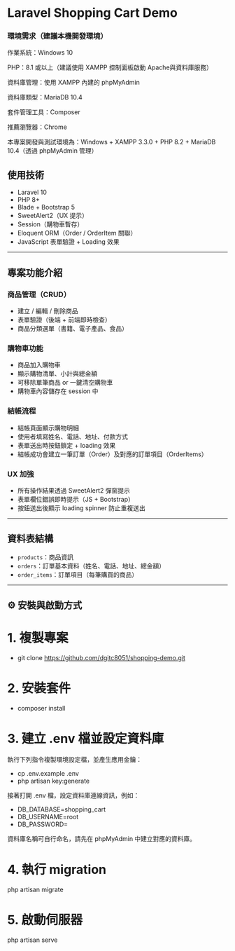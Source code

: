 # Laravel Shopping Cart Demo

### 環境需求（建議本機開發環境）
作業系統：Windows 10

PHP：8.1 或以上（建議使用 XAMPP 控制面板啟動 Apache與資料庫服務）

資料庫管理：使用 XAMPP 內建的 phpMyAdmin

資料庫類型：MariaDB 10.4

套件管理工具：Composer

推薦瀏覽器：Chrome

本專案開發與測試環境為：Windows + XAMPP 3.3.0 + PHP 8.2 + MariaDB 10.4（透過 phpMyAdmin 管理）

## 使用技術
- Laravel 10
- PHP 8+
- Blade + Bootstrap 5
- SweetAlert2（UX 提示）
- Session（購物車暫存）
- Eloquent ORM（Order / OrderItem 關聯）
- JavaScript 表單驗證 + Loading 效果

---

## 專案功能介紹

### 商品管理（CRUD）

- 建立 / 編輯 / 刪除商品
- 表單驗證（後端 + 前端即時檢查）
- 商品分類選單（書籍、電子產品、食品）

### 購物車功能

- 商品加入購物車
- 顯示購物清單、小計與總金額
- 可移除單筆商品 or 一鍵清空購物車
- 購物車內容儲存在 session 中

### 結帳流程

- 結帳頁面顯示購物明細
- 使用者填寫姓名、電話、地址、付款方式
- 表單送出時按鈕鎖定 + loading 效果
- 結帳成功會建立一筆訂單（Order）及對應的訂單項目（OrderItems）

### UX 加強

- 所有操作結果透過 SweetAlert2 彈窗提示
- 表單欄位錯誤即時提示（JS + Bootstrap）
- 按鈕送出後顯示 loading spinner 防止重複送出

---

## 資料表結構

- `products`：商品資訊
- `orders`：訂單基本資料（姓名、電話、地址、總金額）
- `order_items`：訂單項目（每筆購買的商品）

---

## ⚙️ 安裝與啟動方式


# 1. 複製專案
- git clone https://github.com/dgitc8051/shopping-demo.git

# 2. 安裝套件
- composer install

# 3. 建立 .env 檔並設定資料庫

執行下列指令複製環境設定檔，並產生應用金鑰：
- cp .env.example .env
- php artisan key:generate

接著打開 .env 檔，設定資料庫連線資訊，例如：

- DB_DATABASE=shopping_cart
- DB_USERNAME=root
- DB_PASSWORD=

資料庫名稱可自行命名，請先在 phpMyAdmin 中建立對應的資料庫。

# 4. 執行 migration
php artisan migrate

# 5. 啟動伺服器
php artisan serve

